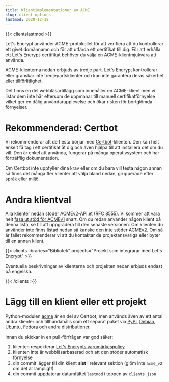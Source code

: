 ```yaml
---
title: Klientimplementationer av ACME
slug: client-options
lastmod: 2020-12-18
---
```


{{< clientslastmod >}}

Let's Encrypt använder ACME-protokollet för att verifiera att du kontrollerar ett givet domännamn och för att utfärda ett certifikat till dig. För att erhålla ett Let's Encrypt-certifikat behöver du välja en ACME-klientmjukvara att använda.

ACME-klienterna nedan erbjuds av tredje part. Let's Encrypt kontrollerar eller granskar inte tredjepartsklienter och kan inte garantera deras säkerhet eller tillförlitlighet.

Det finns en del webbläsartillägg som innehåller en ACME-klient men vi listar dem inte här eftersom de uppmanar till manuell certifikatförnyelse vilket ger en dålig användarupplevelse och ökar risken för bortglömda förnyelser.

# Rekommenderad: Certbot

Vi rekommenderar att de flesta börjar med [Certbot](https://certbot.eff.org/)-klienten. Den kan helt enkelt få tag i ett certifikat åt dig och även hjälpa till att installera det om du vill. Den är enkel att använda, fungerar på många operativsystem och har förträfflig dokumentation.

Om Certbot inte uppfyller dina krav eller om du bara vill testa någon annan så finns det många fler klienter att välja bland nedan, grupperade efter språk eller miljö.

# Andra klientval

Alla klienter nedan stöder ACMEv2-API:et ([RFC 8555](https://tools.ietf.org/html/rfc8555)). Vi kommer att vara helt [fasa ut stöd för ACMEv1](https://community.letsencrypt.org/t/end-of-life-plan-for-acmev1/88430/) snart. Om du redan använder någon klient på denna lista, se till att uppgradera till den senaste versionen. Om klienten du använder inte finns listad nedan så kanske den inte stöder ACMEv2. Om så är fallet rekommenderar vi att du kontaktar de projektansvariga eller byter till en annan klient.

{{< clients libraries="Bibliotek" projects="Projekt som integrarar med Let's Encrypt" >}}

Eventuella beskrivningar av klienterna och projekten nedan erbjuds endast på engelska.

{{< /clients >}}

# Lägg till en klient eller ett projekt

Python-modulen [acme](https://github.com/certbot/certbot/tree/master/acme) är en del av Certbot, men används även av ett antal andra klienter och tillhandahålls som ett separat paket via [PyPI](https://pypi.python.org/pypi/acme), [Debian](https://packages.debian.org/search?keywords=python-acme), [Ubuntu](https://launchpad.net/ubuntu/+source/python-acme), [Fedora](https://bodhi.fedoraproject.org/updates/?packages=python-acme) och andra distributioner.

Innan du skickar in en pull-förfrågan var god säker:

1. klienten respekterar [Let's Encrypts varumärkespolicy](/trademarks)
1. klienten inte är webbläsarbaserad och att den stöder automatisk förnyelse
1. din commit lägger till din klient **sist** i relevant sektion (glöm inte `acme_v2` om det är lämpligt!)
1. din commit uppdaterar datumfältet `lastmod` i toppen av `clients.json`
